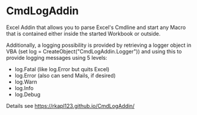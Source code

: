 # CmdLogAddin
Excel Addin that allows you to parse Excel's Cmdline and start any Macro that is contained either inside the started Workbook or outside.  

Additionally, a logging possibility is provided by retrieving a logger object in VBA (set log = CreateObject("CmdLogAddin.Logger")) and using this to
provide logging messages using 5 levels:  

- log.Fatal (like log.Error but quits Excel)
- log.Error (also can send Mails, if desired)
- log.Warn
- log.Info
- log.Debug
  
  
Details see https://rkapl123.github.io/CmdLogAddin/

